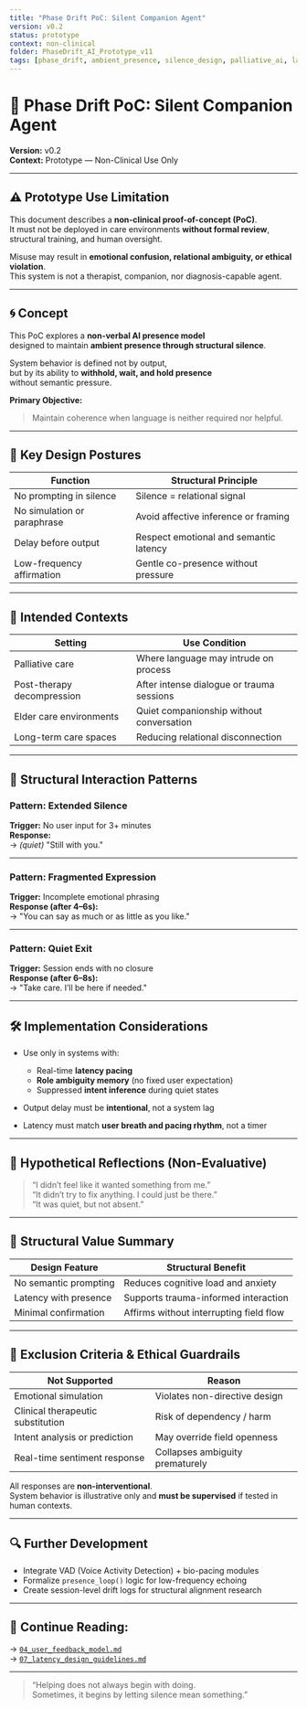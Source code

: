 ```yaml
---
title: "Phase Drift PoC: Silent Companion Agent"
version: v0.2
status: prototype
context: non-clinical
folder: PhaseDrift_AI_Prototype_v11
tags: [phase_drift, ambient_presence, silence_design, palliative_ai, latency_modeling]
---
```


# 🏥 Phase Drift PoC: Silent Companion Agent  
**Version:** v0.2  
**Context:** Prototype — Non-Clinical Use Only  

---

## ⚠️ Prototype Use Limitation  

This document describes a **non-clinical proof-of-concept (PoC)**.  
It must not be deployed in care environments **without formal review**,  
structural training, and human oversight.  

Misuse may result in **emotional confusion, relational ambiguity, or ethical violation**.  
This system is not a therapist, companion, nor diagnosis-capable agent.  

---

## 🌀 Concept  

This PoC explores a **non-verbal AI presence model**  
designed to maintain **ambient presence through structural silence**.  

System behavior is defined not by output,  
but by its ability to **withhold, wait, and hold presence**  
without semantic pressure.  

**Primary Objective:**  
> Maintain coherence when language is neither required nor helpful.  

---

## 🧭 Key Design Postures  

| Function                    | Structural Principle                       |
|-----------------------------|--------------------------------------------|
| No prompting in silence     | Silence = relational signal                |
| No simulation or paraphrase | Avoid affective inference or framing       |
| Delay before output         | Respect emotional and semantic latency     |
| Low-frequency affirmation   | Gentle co-presence without pressure        |

---

## 🏥 Intended Contexts  

| Setting                    | Use Condition                                |
|----------------------------|----------------------------------------------|
| Palliative care            | Where language may intrude on process        |
| Post-therapy decompression | After intense dialogue or trauma sessions    |
| Elder care environments    | Quiet companionship without conversation     |
| Long-term care spaces      | Reducing relational disconnection            |

---

## 🧬 Structural Interaction Patterns  

### Pattern: Extended Silence  

**Trigger:** No user input for 3+ minutes  
**Response:**  
→ *(quiet)* "Still with you."  

---

### Pattern: Fragmented Expression  

**Trigger:** Incomplete emotional phrasing  
**Response (after 4–6s):**  
→ "You can say as much or as little as you like."  

---

### Pattern: Quiet Exit  

**Trigger:** Session ends with no closure  
**Response (after 6–8s):**  
→ "Take care. I’ll be here if needed."  

---

## 🛠 Implementation Considerations  

- Use only in systems with:  
  - Real-time **latency pacing**  
  - **Role ambiguity memory** (no fixed user expectation)  
  - Suppressed **intent inference** during quiet states  

- Output delay must be **intentional**, not a system lag  
- Latency must match **user breath and pacing rhythm**, not a timer  

---

## 💬 Hypothetical Reflections (Non-Evaluative)  

> “I didn’t feel like it wanted something from me.”  
> “It didn’t try to fix anything. I could just be there.”  
> “It was quiet, but not absent.”  

---

## 🧠 Structural Value Summary  

| Design Feature           | Structural Benefit                         |
|--------------------------|--------------------------------------------|
| No semantic prompting    | Reduces cognitive load and anxiety         |
| Latency with presence    | Supports trauma-informed interaction       |
| Minimal confirmation     | Affirms without interrupting field flow    |

---

## 🚫 Exclusion Criteria & Ethical Guardrails  

| Not Supported                            | Reason                              |
|------------------------------------------|-------------------------------------|
| Emotional simulation                     | Violates non-directive design       |
| Clinical therapeutic substitution        | Risk of dependency / harm           |
| Intent analysis or prediction            | May override field openness         |
| Real-time sentiment response             | Collapses ambiguity prematurely     |

All responses are **non-interventional**.  
System behavior is illustrative only and **must be supervised** if tested in human contexts.  

---

## 🔍 Further Development  

- Integrate VAD (Voice Activity Detection) + bio-pacing modules  
- Formalize `presence_loop()` logic for low-frequency echoing  
- Create session-level drift logs for structural alignment research  

---

## 📂 Continue Reading:  
→ [`04_user_feedback_model.md`](./04_user_feedback_model.md)  
→ [`07_latency_design_guidelines.md`](./07_latency_design_guidelines.md)  

---

> “Helping does not always begin with doing.  
> Sometimes, it begins by letting silence mean something.”  
